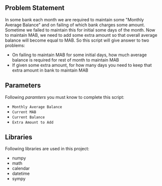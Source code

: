## Problem Statement
In some bank each month we are required to maintain some "Monthly Average Balance" and on failing of which bank charges some amount. Sometime we failed to maintain this for initial some days of the month. Now to maintain MAB, we need to add some extra amount so that overall average balance will become equal to MAB. 
So this script will give answer to two problems:

 *  On failing to maintain MAB for some initial days, how much average balance is required for rest of month to maintain MAB
 *  If given some extra amount, for how many days you need to keep that extra amount in bank to maintain MAB
 
 ## Parameters
 Following *paramters* you must know to complete this script:
 -  `Monthly Average Balance`
 -  `Current MAB`
 -  `Current Balance`
 -  `Extra Amount to Add`

## Libraries 
Following libraries are used in this project:

- numpy
- math
- calendar
- datetime
- sympy
